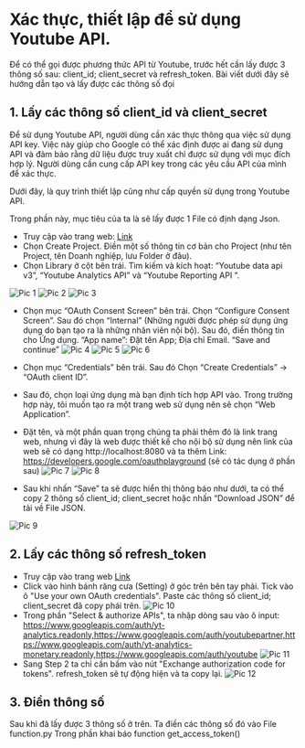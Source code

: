 
# Xác thực, thiết lập để sử dụng Youtube API.
Để có thể gọi được phương thức API từ Youtube, trước hết cần lấy được 3 thông số sau: client_id; client_secret và refresh_token.
Bài viết dưới đây sẽ hướng dẫn tạo và lấy được các thông số đọi
## 1. Lấy các thông số client_id và client_secret
Để sử dụng Youtube API, người dùng cần xác thực thông qua việc sử dụng API key. Việc này giúp cho Google có thể xác định được ai đang sử dụng API và đảm bảo rằng dữ liệu được truy xuất chỉ được sử dụng với mục đích hợp lý. Người dùng cần cung cấp API key trong các yêu cầu API của mình để xác thực.

Dưới đây, là quy trình thiết lập cũng như cấp quyền sử dụng trong Youtube API.

Trong phần này, mục tiêu của ta là sẽ lấy được 1 File có định dạng Json.
- Truy cập vào trang web: [Link](https://console.cloud.google.com/projectselector2/apis/dashboard?organizationId=802485071097&supportedpurview=project)
- Chọn Create Project. Điền một số thông tin cơ bản cho Project (như tên Project, tên Doanh nghiệp, lưu Folder ở đâu).
- Chọn Library ở cột bên trái. Tìm kiếm và kích hoạt: “Youtube data api v3”, “Youtube Analytics API” và “Youtube Reporting API ”. 

![Pic 1](https://github.com/QuangHD-Sconnect/Youtube-API-Web/blob/main/API%20doc%20image/Picture1.png?raw=true)
![Pic 2](https://github.com/QuangHD-Sconnect/Youtube-API-Web/blob/main/API%20doc%20image/Picture2.png?raw=true)
![Pic 3](https://github.com/QuangHD-Sconnect/Youtube-API-Web/blob/main/API%20doc%20image/Picture3.png?raw=true)

- Chọn mục “OAuth Consent Screen” bên trái. Chọn “Configure Consent Screen”. Sau đó chọn “Internal” (Những người được phép sử dụng ứng dụng do bạn tạo ra là những nhân viên nội bộ). Sau đó, điền thông tin cho Ứng dụng. “App name”: Đặt tên App; Địa chỉ Email. “Save and continue”
![Pic 4](https://github.com/QuangHD-Sconnect/Youtube-API-Web/blob/main/API%20doc%20image/Picture4.png?raw=true)
![Pic 5](https://github.com/QuangHD-Sconnect/Youtube-API-Web/blob/main/API%20doc%20image/Picture5.png?raw=true)
![Pic 6](https://github.com/QuangHD-Sconnect/Youtube-API-Web/blob/main/API%20doc%20image/Picture6.png?raw=true)

- Chọn mục “Credentials” bên trái. Sau đó Chọn “Create Credentials” → “OAuth client ID”.
- Sau đó, chọn loại ứng dụng mà bạn định tích hợp API vào. Trong trường hợp này, tôi muốn tạo ra một trang web sử dụng nên sẽ chọn “Web Application”.
- Đặt tên, và một phần quan trọng chúng ta phải thêm đó là link trang web, nhưng vì đây là web được thiết kế cho nội bộ sử dụng nên link của web sẽ có dạng http://localhost:8080 và ta thêm Link: https://developers.google.com/oauthplayground (sẽ có tác dụng ở phần sau)
<space><space> ![Pic 7](https://github.com/QuangHD-Sconnect/Youtube-API-Web/blob/main/API%20doc%20image/Picture7.png?raw=true)
![Pic 8](https://github.com/QuangHD-Sconnect/Youtube-API-Web/blob/main/API%20doc%20image/Picture8.png?raw=true)

- Sau khi nhấn “Save” ta sẽ được hiển thị thông báo như dưới, ta có thể copy 2 thông số client_id; client_secret hoặc nhấn “Download JSON” để tải về File JSON.

 ![Pic 9](https://github.com/QuangHD-Sconnect/Youtube-API-Web/blob/main/API%20doc%20image/Picture9.png?raw=true)

## 2. Lấy các thông số refresh_token
 
- Truy cập vào trang web [Link](https://developers.google.com/oauthplayground/)
- Click vào hình bánh răng cưa (Setting) ở góc trên bên tay phải. Tick vào ô "Use your own OAuth credentials". Paste các thông số client_id; client_secret đã copy phái trên.
![Pic 10](https://github.com/QuangHD-Sconnect/Youtube-API-Web/blob/main/API%20doc%20image/Picture10.png?raw=true)
- Trong phần "Select & authorize APIs", ta nhập dòng sau vào ô input: https://www.googleapis.com/auth/yt-analytics.readonly,https://www.googleapis.com/auth/youtubepartner,https://www.googleapis.com/auth/yt-analytics-monetary.readonly,https://www.googleapis.com/auth/youtube
 ![Pic 11](https://github.com/QuangHD-Sconnect/Youtube-API-Web/blob/main/API%20doc%20image/Picture11.png?raw=true)
- Sang Step 2 ta chỉ cần bấm vào nút "Exchange authorization code for tokens". refresh_token sẽ tự động hiện và ta copy lại.
 ![Pic 12](https://github.com/QuangHD-Sconnect/Youtube-API-Web/blob/main/API%20doc%20image/Picture12.png?raw=true)
 
## 3. Điền thông số
Sau khi đã lấy được 3 thông số ở trên. Ta điền các thông số đó vào File function.py
Trong phần khai báo function get_access_token()
